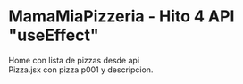 # MamaMiaPizzeria - Hito 4 API "useEffect"
Home con lista de pizzas desde api <br>
Pizza.jsx con pizza p001 y descripcion.
